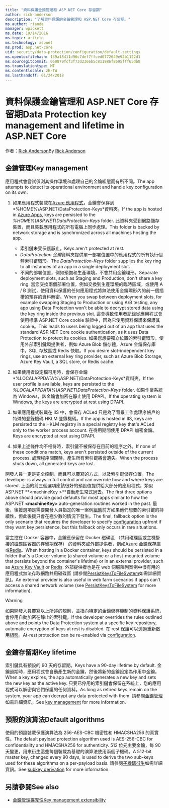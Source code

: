 ```yaml
---
title: "資料保護金鑰管理和 ASP.NET Core 存留期"
author: rick-anderson
description: "了解資料保護的金鑰管理和 ASP.NET Core 存留期。"
ms.author: riande
manager: wpickett
ms.date: 10/14/2016
ms.topic: article
ms.technology: aspnet
ms.prod: asp.net-core
uid: security/data-protection/configuration/default-settings
ms.openlocfilehash: 139a18411d96c7def7ffced0772649e92b1122d1
ms.sourcegitcommit: 060879fcf3f73d2366b5c811986f8695fff65db8
ms.translationtype: MT
ms.contentlocale: zh-TW
ms.lasthandoff: 01/24/2018
---
```

# <a name="data-protection-key-management-and-lifetime-in-aspnet-core"></a><span data-ttu-id="ef2a4-103">資料保護金鑰管理和 ASP.NET Core 存留期</span><span class="sxs-lookup"><span data-stu-id="ef2a4-103">Data Protection key management and lifetime in ASP.NET Core</span></span>

<span data-ttu-id="ef2a4-104">作者：[Rick Anderson](https://twitter.com/RickAndMSFT)</span><span class="sxs-lookup"><span data-stu-id="ef2a4-104">By [Rick Anderson](https://twitter.com/RickAndMSFT)</span></span>

## <a name="key-management"></a><span data-ttu-id="ef2a4-105">金鑰管理</span><span class="sxs-lookup"><span data-stu-id="ef2a4-105">Key management</span></span>

<span data-ttu-id="ef2a4-106">應用程式會嘗試偵測其操作環境和處理自己的金鑰組態而有所不同。</span><span class="sxs-lookup"><span data-stu-id="ef2a4-106">The app attempts to detect its operational environment and handle key configuration on its own.</span></span>

1. <span data-ttu-id="ef2a4-107">如果應用程式裝載在[Azure 應用程式](https://azure.microsoft.com/services/app-service/)，金鑰會保存到*%HOME%\ASP.NET\DataProtection-Keys*資料夾。</span><span class="sxs-lookup"><span data-stu-id="ef2a4-107">If the app is hosted in [Azure Apps](https://azure.microsoft.com/services/app-service/), keys are persisted to the *%HOME%\ASP.NET\DataProtection-Keys* folder.</span></span> <span data-ttu-id="ef2a4-108">此資料夾受到網路儲存裝置，而且裝載應用程式的所有電腦上同步處理。</span><span class="sxs-lookup"><span data-stu-id="ef2a4-108">This folder is backed by network storage and is synchronized across all machines hosting the app.</span></span>
   * <span data-ttu-id="ef2a4-109">索引鍵未受保護靜止。</span><span class="sxs-lookup"><span data-stu-id="ef2a4-109">Keys aren't protected at rest.</span></span>
   * <span data-ttu-id="ef2a4-110">*DataProtection 金鑰*資料夾提供單一部署位置中的應用程式的所有執行個體索引鍵環形。</span><span class="sxs-lookup"><span data-stu-id="ef2a4-110">The *DataProtection-Keys* folder supplies the key ring to all instances of an app in a single deployment slot.</span></span>
   * <span data-ttu-id="ef2a4-111">不同的部署位置，例如預備和生產環境，不會共用金鑰環形。</span><span class="sxs-lookup"><span data-stu-id="ef2a4-111">Separate deployment slots, such as Staging and Production, don't share a key ring.</span></span> <span data-ttu-id="ef2a4-112">當您交換兩個部署位置，例如交換到生產環境的臨時區域，或使用 A / B 測試，使用資料保護的任何應用程式將無法使用金鑰環形內的前一個插槽的預存的資料解密。</span><span class="sxs-lookup"><span data-stu-id="ef2a4-112">When you swap between deployment slots, for example swapping Staging to Production or using A/B testing, any app using Data Protection won't be able to decrypt stored data using the key ring inside the previous slot.</span></span> <span data-ttu-id="ef2a4-113">這會導致使用者記錄從應用程式會使用標準 ASP.NET Core cookie 驗證中，因為它使用資料保護來保護其 cookie。</span><span class="sxs-lookup"><span data-stu-id="ef2a4-113">This leads to users being logged out of an app that uses the standard ASP.NET Core cookie authentication, as it uses Data Protection to protect its cookies.</span></span> <span data-ttu-id="ef2a4-114">如果您想要獨立位置的索引鍵環形，使用外部索引鍵環提供者，例如 Azure Blob 儲存體，Azure 金鑰保存庫中，SQL 存放區或 Redis 快取。</span><span class="sxs-lookup"><span data-stu-id="ef2a4-114">If you desire slot-independent key rings, use an external key ring provider, such as Azure Blob Storage, Azure Key Vault, a SQL store, or Redis cache.</span></span>

1. <span data-ttu-id="ef2a4-115">如果使用者設定檔可用時，會保存金鑰*%LOCALAPPDATA%\ASP.NET\DataProtection-Keys*資料夾。</span><span class="sxs-lookup"><span data-stu-id="ef2a4-115">If the user profile is available, keys are persisted to the *%LOCALAPPDATA%\ASP.NET\DataProtection-Keys* folder.</span></span> <span data-ttu-id="ef2a4-116">如果作業系統為 Windows，該金鑰會加密在靜止使用 DPAPI。</span><span class="sxs-lookup"><span data-stu-id="ef2a4-116">If the operating system is Windows, the keys are encrypted at rest using DPAPI.</span></span>

1. <span data-ttu-id="ef2a4-117">如果應用程式裝載在 IIS 中，會保存 ACLed 只是為了背景工作處理序帳戶的特殊的登錄機碼 HKLM 登錄機碼。</span><span class="sxs-lookup"><span data-stu-id="ef2a4-117">If the app is hosted in IIS, keys are persisted to the HKLM registry in a special registry key that's ACLed only to the worker process account.</span></span> <span data-ttu-id="ef2a4-118">在待用期間使用 DPAPI 加密金鑰。</span><span class="sxs-lookup"><span data-stu-id="ef2a4-118">Keys are encrypted at rest using DPAPI.</span></span>

1. <span data-ttu-id="ef2a4-119">如果上述條件均不相符時，索引鍵不被保存在目前的程序之外。</span><span class="sxs-lookup"><span data-stu-id="ef2a4-119">If none of these conditions match, keys aren't persisted outside of the current process.</span></span> <span data-ttu-id="ef2a4-120">處理程序關閉時，產生所有索引鍵將會遺失。</span><span class="sxs-lookup"><span data-stu-id="ef2a4-120">When the process shuts down, all generated keys are lost.</span></span>

<span data-ttu-id="ef2a4-121">開發人員一定是完全控制，而且可以覆寫的方式，以及索引鍵儲存位置。</span><span class="sxs-lookup"><span data-stu-id="ef2a4-121">The developer is always in full control and can override how and where keys are stored.</span></span> <span data-ttu-id="ef2a4-122">上面的前三個選項應該很好的預設值提供給大部分的應用程式，類似 ASP.NET  **\<machineKey >**自動產生常式過去。</span><span class="sxs-lookup"><span data-stu-id="ef2a4-122">The first three options above should provide good defaults for most apps similar to how the ASP.NET **\<machineKey>** auto-generation routines worked in the past.</span></span> <span data-ttu-id="ef2a4-123">最後，後援選項是需要開發人員指定的唯一案例[組態](xref:security/data-protection/configuration/overview)前方如果他們想要的索引鍵的持續性，但此後援只會在極少數的情況下發生。</span><span class="sxs-lookup"><span data-stu-id="ef2a4-123">The final, fallback option is the only scenario that requires the developer to specify [configuration](xref:security/data-protection/configuration/overview) upfront if they want key persistence, but this fallback only occurs in rare situations.</span></span>

<span data-ttu-id="ef2a4-124">當主控在 Docker 容器中，金鑰應保留在 Docker 磁碟區 （共用磁碟區或主機掛接的磁碟區容器的存留期保存） 的資料夾或外部提供者，例如[Azure 金鑰保存庫](https://azure.microsoft.com/services/key-vault/)或[Redis](https://redis.io/)。</span><span class="sxs-lookup"><span data-stu-id="ef2a4-124">When hosting in a Docker container, keys should be persisted in a folder that's a Docker volume (a shared volume or a host-mounted volume that persists beyond the container's lifetime) or in an external provider, such as [Azure Key Vault](https://azure.microsoft.com/services/key-vault/) or [Redis](https://redis.io/).</span></span> <span data-ttu-id="ef2a4-125">外部提供者也是在 web 伺服陣列案例中很有用的應用程式無法存取網路共用磁碟區 (請參閱[PersistKeysToFileSystem](xref:security/data-protection/configuration/overview#persistkeystofilesystem)如需詳細資訊)。</span><span class="sxs-lookup"><span data-stu-id="ef2a4-125">An external provider is also useful in web farm scenarios if apps can't access a shared network volume (see [PersistKeysToFileSystem](xref:security/data-protection/configuration/overview#persistkeystofilesystem) for more information).</span></span>

> [!WARNING]
> <span data-ttu-id="ef2a4-126">如果開發人員覆寫以上所述的規則，並指向特定的金鑰儲存機制的資料保護系統，會停用自動加密在靜止的索引鍵。</span><span class="sxs-lookup"><span data-stu-id="ef2a4-126">If the developer overrides the rules outlined above and points the Data Protection system at a specific key repository, automatic encryption of keys at rest is disabled.</span></span> <span data-ttu-id="ef2a4-127">在 rest 保護可以透過重新啟用[組態](xref:security/data-protection/configuration/overview)。</span><span class="sxs-lookup"><span data-stu-id="ef2a4-127">At-rest protection can be re-enabled via [configuration](xref:security/data-protection/configuration/overview).</span></span>

## <a name="key-lifetime"></a><span data-ttu-id="ef2a4-128">金鑰存留期</span><span class="sxs-lookup"><span data-stu-id="ef2a4-128">Key lifetime</span></span>

<span data-ttu-id="ef2a4-129">索引鍵具有預設的 90 天的存留期。</span><span class="sxs-lookup"><span data-stu-id="ef2a4-129">Keys have a 90-day lifetime by default.</span></span> <span data-ttu-id="ef2a4-130">金鑰過期時，應用程式會自動產生新的金鑰，然後將新的金鑰設定為作用中金鑰。</span><span class="sxs-lookup"><span data-stu-id="ef2a4-130">When a key expires, the app automatically generates a new key and sets the new key as the active key.</span></span> <span data-ttu-id="ef2a4-131">只要已停用的索引鍵會保留在系統上，您的應用程式可以解密與它們保護的任何資料。</span><span class="sxs-lookup"><span data-stu-id="ef2a4-131">As long as retired keys remain on the system, your app can decrypt any data protected with them.</span></span> <span data-ttu-id="ef2a4-132">請參閱[金鑰管理](xref:security/data-protection/implementation/key-management#key-expiration-and-rolling)如需詳細資訊。</span><span class="sxs-lookup"><span data-stu-id="ef2a4-132">See [key management](xref:security/data-protection/implementation/key-management#key-expiration-and-rolling) for more information.</span></span>

## <a name="default-algorithms"></a><span data-ttu-id="ef2a4-133">預設的演算法</span><span class="sxs-lookup"><span data-stu-id="ef2a4-133">Default algorithms</span></span>

<span data-ttu-id="ef2a4-134">使用的預設裝載保護演算法為 256-AES-CBC 機密性和 HMACSHA256 的真實性。</span><span class="sxs-lookup"><span data-stu-id="ef2a4-134">The default payload protection algorithm used is AES-256-CBC for confidentiality and HMACSHA256 for authenticity.</span></span> <span data-ttu-id="ef2a4-135">512 位元主要金鑰，每 90 天變更，用來衍生這些每個裝載為基礎的演算法使用兩個子機碼。</span><span class="sxs-lookup"><span data-stu-id="ef2a4-135">A 512-bit master key, changed every 90 days, is used to derive the two sub-keys used for these algorithms on a per-payload basis.</span></span> <span data-ttu-id="ef2a4-136">請參閱[子機碼衍生](xref:security/data-protection/implementation/subkeyderivation#additional-authenticated-data-and-subkey-derivation)如需詳細資訊。</span><span class="sxs-lookup"><span data-stu-id="ef2a4-136">See [subkey derivation](xref:security/data-protection/implementation/subkeyderivation#additional-authenticated-data-and-subkey-derivation) for more information.</span></span>

## <a name="see-also"></a><span data-ttu-id="ef2a4-137">另請參閱</span><span class="sxs-lookup"><span data-stu-id="ef2a4-137">See also</span></span>

* [<span data-ttu-id="ef2a4-138">金鑰管理擴充性</span><span class="sxs-lookup"><span data-stu-id="ef2a4-138">Key management extensibility</span></span>](xref:security/data-protection/extensibility/key-management)
